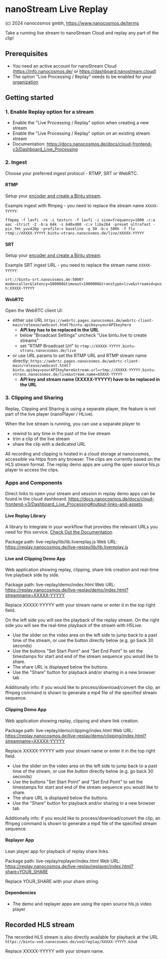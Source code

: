 # nanoStream Live Replay
(c) 2024 nanocosmos gmbh, https://www.nanocosmos.de/terms

Take a running live stream to nanoStream Cloud and replay any part of the clip!

## Prerequisites

- You need an active account for nanoStream Cloud (https://info.nanocosmos.de/ or https://dashboard.nanostream.cloud)
- The option "Live Processing / Replay" needs to be enabled for your [organization](https://dashboard.nanostream.cloud/organisation)

## Getting started

### 1. Enable Replay option for a stream
- Enable the "Live Processing / Replay" option when creating a new stream
- Enable the "Live Processing / Replay" option on an existing stream stream
- Documentation: https://docs.nanocosmos.de/docs/cloud-frontend-v3/Dashboard_Live_Processing

### 2. Ingest

Choose your preferred ingest protocol - RTMP, SRT or WebRTC.

#### RTMP

Setup your [encoder and create a Bintu stream](https://docs.nanocosmos.de/docs/cloud/cloud_getting_started).

Example ingest with ffmpeg - you need to replace the stream name `XXXXX-YYYYY`:

`ffmpeg -f lavfi -re -i testsrc -f lavfi -i sine=frequency=1000 -c:a aac -strict -2 -b:a 64k -s 640x480 -c:v libx264 -preset ultrafast -pix_fmt yuv420p -profile:v baseline -g 50 -b:v 500k -f flv rtmp://XXXXX-YYYYY.bintu-vtrans.nanocosmos.de/live/XXXXX-YYYYY`

#### SRT

Setup your [encoder and create a Bintu stream](https://docs.nanocosmos.de/docs/cloud/srt_ingest).

Example SRT ingest URL - you need to replace the stream name `XXXXX-YYYYY`:

`srt://bintu-srt.nanocosmos.de:5000?mode=caller&latency=500000&timeout=1000000&transtype=live&streamid=push:XXXXX-YYYYY`

#### WebRTC

Open the WebRTC client UI:

- either use URL `https://webrtc.pages.nanocosmos.de/webrtc-client-main/release/webcast.html?bintu.apikey=yourAPIkeyhere`
  - **API key has to be replaced in the URL**
  - below "Broadcast Settings" uncheck "Use bintu.live to create streams"
  - set "RTMP Broadcast Url" to `rtmp://XXXXX-YYYYY.bintu-vtrans.nanocosmos.de/live`
- or use URL params to set the RTMP URL and RTMP stream name directly: `https://webrtc.pages.nanocosmos.de/webrtc-client-main/release/webcast.html?bintu.apikey=yourAPIkeyhere&stream.url=rtmp://XXXXX-YYYYY.bintu-vtrans.nanocosmos.de/live&stream.name=XXXXX-YYYYY`
  - **API key and stream name (XXXXX-YYYYY) have to be replaced in the URL**

### 3. Clipping and Sharing

Replay, Clipping and Sharing is using a separate player, the feature is not part of the live player (nanoPlayer / HLive).

When the live stream is running, you can use a separate player to

- rewind to any time in the past of the live stream
- trim a clip of the live stream
- share the clip with a dedicated URL

All recording and clipping is hosted in a cloud storage at nanocosmos, accessible via https from any browser.
The clips are currently based on the HLS stream format.
The replay demo apps are using the open source hls.js player to access the clips.

### Apps and Components

Direct links to open your stream and session in replay demo apps can be found in the cloud dashboard.
https://docs.nanocosmos.de/docs/cloud-frontend-v3/Dashboard_Live_Processing#output-links-and-assets 

#### Live Replay Library

A library to integrate in your workflow that provides the relevant URLs you need for this service.
[Check Out the Documentation](api.md)

Package path: live-replay/lib/lib.livereplay.js
Web URL: https://replay.nanocosmos.de/live-replay/lib/lib.livereplay.js

#### Live and Clipping Demo App

Web application showing replay, clipping, share link creation and real-time live playback side by side.

Package path: live-replay/demo/index.html
Web URL: https://replay.nanocosmos.de/live-replay/demo/index.html?streamname=XXXXX-YYYYY

Replace XXXXX-YYYYY with your stream name or enter it in the top right field.

On the left side you will see the playback of the replay stream.
On the right side you will see the real-time playback of the stream with H5Live.

- Use the slider on the video area on the left side to jump back to a past time of the stream, or use the button directly below (e.g. go back 30 seconds)
- Use the buttons "Set Start Point" and "Set End Point" to set the timestamps for start and end of the stream sequence you would like to share.
- The share URL is displayed below the buttons.
- Use the "Share" button for playback and/or sharing in a new browser tab

Additionally info: if you would like to process/download/convert the clip, an ffmpeg command is shown to generate a mp4 file of the specified stream sequence.

#### Clipping Demo App

Web application showing replay, clipping and share link creation.

Package path: live-replay/demo/clipping/index.html
Web URL: https://replay.nanocosmos.de/live-replay/demo/clipping/index.html?streamname=XXXXX-YYYYY

Replace XXXXX-YYYYY with your stream name or enter it in the top right field.

- Use the slider on the video area on the left side to jump back to a past time of the stream, or use the button directly below (e.g. go back 30 seconds)
- Use the buttons "Set Start Point" and "Set End Point" to set the timestamps for start and end of the stream sequence you would like to share.
- The share URL is displayed below the buttons.
- Use the "Share" button for playback and/or sharing in a new browser tab

Additionally info: if you would like to process/download/convert the clip, an ffmpeg command is shown to generate a mp4 file of the specified stream sequence.

#### Replayer App

Lean player app for playback of replay share links.

Package path: live-replay/replayer/index.html
Web URL: https://replay.nanocosmos.de/live-replay/replayer/index.html?share=YOUR_SHARE

Replace YOUR_SHARE with your share string.

#### Dependencies

- The demo and replayer apps are using the open source hls.js video player

## Recorded HLS stream

The recorded HLS stream is also directly available for playback at the URL
`https://bintu-vod.nanocosmos.de/vod/replay/XXXXX-YYYYY.m3u8`

Replace XXXXX-YYYYY with your stream name.

